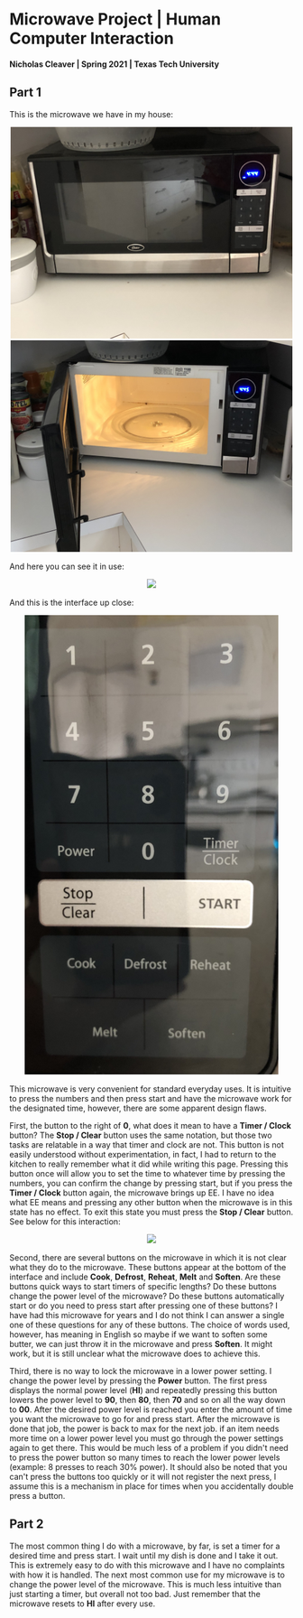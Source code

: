# Microwave Project | Human Computer Interaction
#### Nicholas Cleaver | Spring 2021 | Texas Tech University
## Part 1
This is the microwave we have in my house:

<div style="text-align: center">
<img src="Microwave-full.jpg" width=500 >
<img src="Microwave-open.jpg" width=500>
</div>

And here you can see it in use:

<div style="text-align: center">
<img src="Microwave-in-use.gif" width=650>
</div>

And this is the interface up close:

<div style="text-align: center">
<img src="Microwave-interface.jpg" width=450>
</div>

This microwave is very convenient for standard everyday uses. It is intuitive to press the numbers and then press start and have the microwave work for the designated time, however, there are some apparent design flaws.

First, the button to the right of **0**, what does it mean to have a **Timer / Clock** button? The **Stop / Clear** button uses the same notation, but those two tasks are relatable in a way that timer and clock are not. This button is not easily understood without experimentation, in fact, I had to return to the kitchen to really remember what it did while writing this page. Pressing this button once will allow you to set the time to whatever time by pressing the numbers, you can confirm the change by pressing start, but if you press the **Timer / Clock** button again, the microwave brings up EE. I have no idea what EE means and pressing any other button when the microwave is in this state has no effect. To exit this state you must press the **Stop / Clear** button. See below for this interaction:

<div style="text-align: center">
<img src="Microwave-ee.gif" width=450>
</div>

Second, there are several buttons on the microwave in which it is not clear what they do to the microwave. These buttons appear at the bottom of the interface and include **Cook**, **Defrost**, **Reheat**, **Melt** and **Soften**. Are these buttons quick ways to start timers of specific lengths? Do these buttons change the power level of the microwave? Do these buttons automatically start or do you need to press start after pressing one of these buttons? I have had this microwave for years and I do not think I can answer a single one of these questions for any of these buttons. The choice of words used, however, has meaning in English so maybe if we want to soften some butter, we can just throw it in the microwave and press **Soften**. It might work, but it is still unclear what the microwave does to achieve this.

Third, there is no way to lock the microwave in a lower power setting. I change the power level by pressing the **Power** button. The first press displays the normal power level (**HI**) and repeatedly pressing this button lowers the power level to **90**, then **80**, then **70** and so on all the way down to **00**. After the desired power level is reached you enter the amount of time you want the microwave to go for and press start. After the microwave is done that job, the power is back to max for the next job. if an item needs more time on a lower power level you must go through the power settings again to get there. This would be much less of a problem if you didn't need to press the power button so many times to reach the lower power levels (example: 8 presses to reach 30% power). It should also be noted that you can't press the buttons too quickly or it will not register the next press, I assume this is a mechanism in place for times when you accidentally double press a button.

## Part 2

The most common thing I do with a microwave, by far, is set a timer for a desired time and press start. I wait until my dish is done and I take it out. This is extremely easy to do with this microwave and I have no complaints with how it is handled. The next most common use for my microwave is to change the power level of the microwave.  This is much less intuitive than just starting a timer, but overall not too bad. Just remember that the microwave resets to **HI** after every use.
